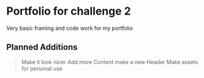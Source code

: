 # Portfolio for challenge 2
Very basic framing and code work for my portfolio

## Planned Additions
>Make it look nicer
>Add more Content
>make a new Header
>Make assets for personal use

